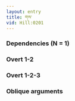 ```yaml
---
layout: entry
title: གས་
vid: Hill:0201
---
```

### Dependencies (N = 1)


### Overt 1-2


### Overt 1-2-3


### Oblique arguments
